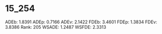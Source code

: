 # 15_254

ADEb: 1.8391
ADEp: 0.7166
ADEv: 2.1422
FDEb: 3.4601
FDEp: 1.3834
FDEv: 3.8386
Rank: 205
WSADE: 1.2487
WSFDE: 2.3313